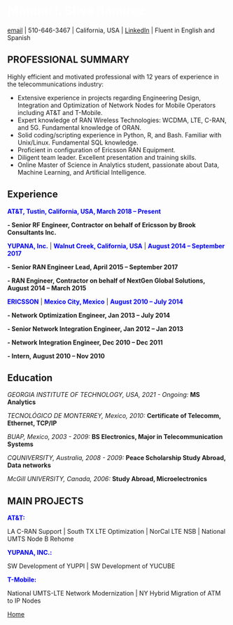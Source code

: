 #  <span style="color:white">Manuel I. Silva Ramirez</span>

[email](manuel.isr@outlook.com) | 510-646-3467 | California, USA | [LinkedIn](https://www.linkedin.com/in/manuel-silva-ramirez/) | Fluent in English and Spanish



## PROFESSIONAL SUMMARY

Highly efficient and motivated professional with 12 years of experience in the telecommunications industry:
- Extensive experience in projects regarding Engineering Design, Integration and Optimization of Network Nodes for Mobile Operators including AT&T and T-Mobile.
- Expert knowledge of RAN Wireless Technologies: WCDMA, LTE, C-RAN, and 5G. Fundamental knowledge of ORAN.
- Solid coding/scripting experience in Python, R, and Bash. Familiar with Unix/Linux. Fundamental SQL knowledge. 
- Proficient in configuration of Ericsson RAN Equipment.
- Diligent team leader. Excellent presentation and training skills. 
- Online Master of Science in Analytics student, passionate about Data, Machine Learning, and Artificial Intelligence.



## Experience


**<span style="color:blue">AT&T, Tustin, California, USA, March 2018 – Present</span>**

**- Senior RF Engineer, Contractor on behalf of Ericsson by Brook Consultants Inc.**


**<span style="color:blue">YUPANA, Inc.</span>** | **<span style="color:blue">Walnut Creek, California, USA</span>** | **<span style="color:blue">August 2014 – September 2017</span>**

**- Senior RAN Engineer Lead, April 2015 – September 2017**

**- RAN Engineer, Contractor on behalf of NextGen Global Solutions, August 2014 – March 2015**


**<span style="color:blue">ERICSSON</span>** | **<span style="color:blue">Mexico City, Mexico</span>** | **<span style="color:blue">August 2010 – July 2014</span>**

**- Network Optimization Engineer, Jan 2013 – July 2014**

**- Senior Network Integration Engineer, Jan 2012 – Jan 2013**

**- Network Integration Engineer, Dec 2010 – Dec 2011**

**- Intern, August 2010 – Nov 2010**



## Education

*GEORGIA INSTITUTE OF TECHNOLOGY, USA, 2021 - Ongoing:* 
**MS Analytics**


*TECNOLÓGICO DE MONTERREY, Mexico, 2010:*
**Certificate of Telecomm, Ethernet, TCP/IP**


*BUAP, Mexico, 2003 - 2009:*
**BS Electronics, Major in Telecommunication Systems**


*CQUNIVERSITY, Australia, 2008 - 2009:*
**Peace Scholarship Study Abroad, Data networks**


*McGill UNIVERSITY, Canada, 2006:*
**Study Abroad, Microelectronics**


## MAIN PROJECTS

**<span style="color:blue">AT&T:</span>** 

LA C-RAN Support | South TX LTE Optimization | NorCal LTE NSB | National UMTS Node B Rehome 

**<span style="color:blue">YUPANA, INC.:</span>**

SW Development of YUPPI | SW Development of YUCUBE

**<span style="color:blue">T-Mobile:</span>** 

National UMTS-LTE Network Modernization | NY Hybrid Migration of ATM to IP Nodes








[Home](https://manuelsr26.github.io/)

